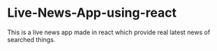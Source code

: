 # Live-News-App-using-react
This is a live news app made in react which provide real latest news of searched things.
